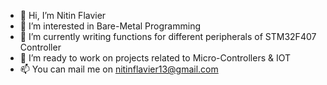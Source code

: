 - 👋 Hi, I’m Nitin Flavier
- 👀 I’m interested in Bare-Metal Programming
- 🌱 I’m currently writing functions for different peripherals of STM32F407 Controller
- 💞️ I’m ready to work on projects related to Micro-Controllers & IOT 
- 📫 You can mail me on nitinflavier13@gmail.com

<!---
Nitin-Flavier13/Nitin-Flavier13 is a ✨ special ✨ repository because its `README.md` (this file) appears on your GitHub profile.
You can click the Preview link to take a look at your changes.
--->
